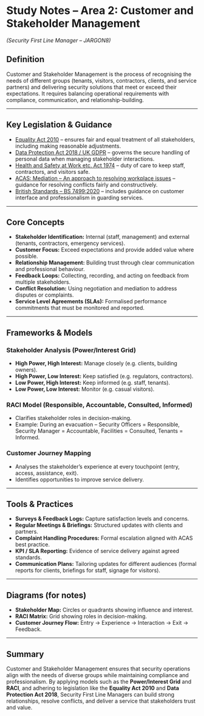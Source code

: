 # Study Notes – Area 2: Customer and Stakeholder Management  
*(Security First Line Manager – JARGON8)*  

## Definition  
Customer and Stakeholder Management is the process of recognising the needs of different groups (tenants, visitors, contractors, clients, and service partners) and delivering security solutions that meet or exceed their expectations. It requires balancing operational requirements with compliance, communication, and relationship-building.  

---

## Key Legislation & Guidance  
- [Equality Act 2010](https://www.legislation.gov.uk/ukpga/2010/15/contents) – ensures fair and equal treatment of all stakeholders, including making reasonable adjustments.  
- [Data Protection Act 2018 / UK GDPR](https://www.legislation.gov.uk/ukpga/2018/12/contents/enacted) – governs the secure handling of personal data when managing stakeholder interactions.  
- [Health and Safety at Work etc. Act 1974](https://www.legislation.gov.uk/ukpga/1974/37/contents) – duty of care to keep staff, contractors, and visitors safe.  
- [ACAS: Mediation – An approach to resolving workplace issues](https://www.acas.org.uk/mediation-an-approach-to-resolving-workplace-issues) – guidance for resolving conflicts fairly and constructively.  
- [British Standards – BS 7499:2020](https://knowledge.bsigroup.com/products/provision-of-static-guarding-security-services-code-of-practice) – includes guidance on customer interface and professionalism in guarding services.  

---

## Core Concepts  
- **Stakeholder Identification:** Internal (staff, management) and external (tenants, contractors, emergency services).  
- **Customer Focus:** Exceed expectations and provide added value where possible.  
- **Relationship Management:** Building trust through clear communication and professional behaviour.  
- **Feedback Loops:** Collecting, recording, and acting on feedback from multiple stakeholders.  
- **Conflict Resolution:** Using negotiation and mediation to address disputes or complaints.  
- **Service Level Agreements (SLAs):** Formalised performance commitments that must be monitored and reported.  

---

## Frameworks & Models  

### Stakeholder Analysis (Power/Interest Grid)  
- **High Power, High Interest:** Manage closely (e.g. clients, building owners).  
- **High Power, Low Interest:** Keep satisfied (e.g. regulators, contractors).  
- **Low Power, High Interest:** Keep informed (e.g. staff, tenants).  
- **Low Power, Low Interest:** Monitor (e.g. casual visitors).  

### RACI Model (Responsible, Accountable, Consulted, Informed)  
- Clarifies stakeholder roles in decision-making.  
- Example: During an evacuation – Security Officers = Responsible, Security Manager = Accountable, Facilities = Consulted, Tenants = Informed.  

### Customer Journey Mapping  
- Analyses the stakeholder’s experience at every touchpoint (entry, access, assistance, exit).  
- Identifies opportunities to improve service delivery.  

---

## Tools & Practices  
- **Surveys & Feedback Logs:** Capture satisfaction levels and concerns.  
- **Regular Meetings & Briefings:** Structured updates with clients and partners.  
- **Complaint Handling Procedures:** Formal escalation aligned with ACAS best practice.  
- **KPI / SLA Reporting:** Evidence of service delivery against agreed standards.  
- **Communication Plans:** Tailoring updates for different audiences (formal reports for clients, briefings for staff, signage for visitors).  

---

## Diagrams (for notes)  
- **Stakeholder Map:** Circles or quadrants showing influence and interest.  
- **RACI Matrix:** Grid showing roles in decision-making.  
- **Customer Journey Flow:** Entry → Experience → Interaction → Exit → Feedback.  

---

## Summary  
Customer and Stakeholder Management ensures that security operations align with the needs of diverse groups while maintaining compliance and professionalism. By applying models such as the **Power/Interest Grid** and **RACI**, and adhering to legislation like the **Equality Act 2010** and **Data Protection Act 2018**, Security First Line Managers can build strong relationships, resolve conflicts, and deliver a service that stakeholders trust and value.  
